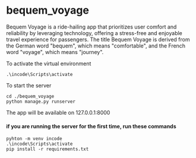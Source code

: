 # bequem_voyage
Bequem Voyage is a ride-hailing app that prioritizes user comfort and reliability by leveraging technology, offering a stress-free and enjoyable travel experience for passengers. The title Bequem Voyage is derived from the German word "bequem", which means "comfortable", and the French word "voyage", which means "journey".


To activate the virtual environment
```
.\incode\Scripts\activate
```

To start the server
```
cd ./bequem_voyage
python manage.py runserver
```
The app will be available on 127.0.0.1:8000

#### if you are running the server for the first time, run these commands
```
pyhton -m venv incode
.\incode\Scripts\activate
pip install -r requirements.txt
```
